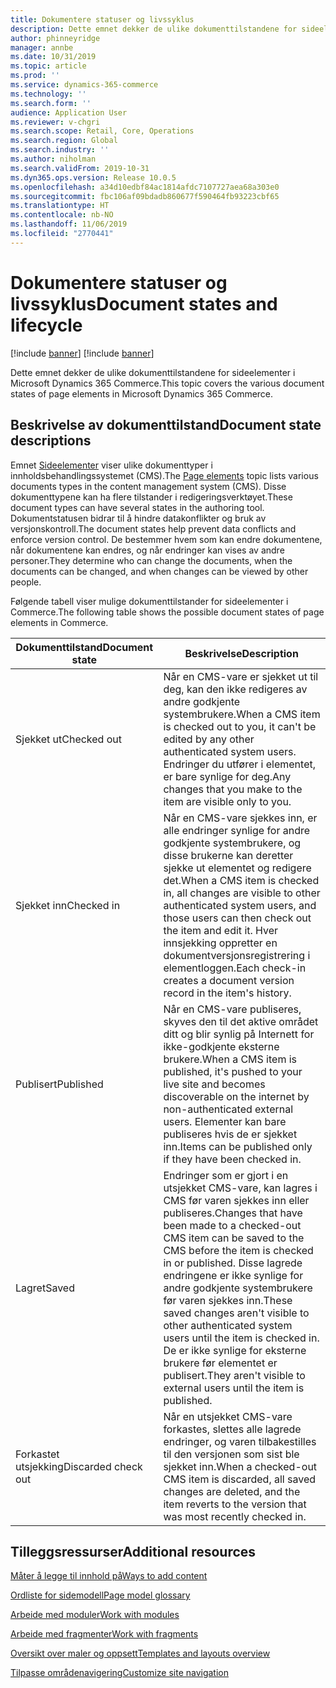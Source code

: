 ```yaml
---
title: Dokumentere statuser og livssyklus
description: Dette emnet dekker de ulike dokumenttilstandene for sideelementer i Microsoft Dynamics 365 Commerce.
author: phinneyridge
manager: annbe
ms.date: 10/31/2019
ms.topic: article
ms.prod: ''
ms.service: dynamics-365-commerce
ms.technology: ''
ms.search.form: ''
audience: Application User
ms.reviewer: v-chgri
ms.search.scope: Retail, Core, Operations
ms.search.region: Global
ms.search.industry: ''
ms.author: niholman
ms.search.validFrom: 2019-10-31
ms.dyn365.ops.version: Release 10.0.5
ms.openlocfilehash: a34d10edbf84ac1814afdc7107727aea68a303e0
ms.sourcegitcommit: fbc106af09bdadb860677f590464fb93223cbf65
ms.translationtype: HT
ms.contentlocale: nb-NO
ms.lasthandoff: 11/06/2019
ms.locfileid: "2770441"
---
```

# <a name="document-states-and-lifecycle"></a><span data-ttu-id="33527-103">Dokumentere statuser og livssyklus</span><span class="sxs-lookup"><span data-stu-id="33527-103">Document states and lifecycle</span></span>

[!include [banner](includes/preview-banner.md)]
[!include [banner](includes/banner.md)]

<span data-ttu-id="33527-104">Dette emnet dekker de ulike dokumenttilstandene for sideelementer i Microsoft Dynamics 365 Commerce.</span><span class="sxs-lookup"><span data-stu-id="33527-104">This topic covers the various document states of page elements in Microsoft Dynamics 365 Commerce.</span></span>

## <a name="document-state-descriptions"></a><span data-ttu-id="33527-105">Beskrivelse av dokumenttilstand</span><span class="sxs-lookup"><span data-stu-id="33527-105">Document state descriptions</span></span>

<span data-ttu-id="33527-106">Emnet [Sideelementer](page-elements-overview.md) viser ulike dokumenttyper i innholdsbehandlingssystemet (CMS).</span><span class="sxs-lookup"><span data-stu-id="33527-106">The [Page elements](page-elements-overview.md) topic lists various documents types in the content management system (CMS).</span></span> <span data-ttu-id="33527-107">Disse dokumenttypene kan ha flere tilstander i redigeringsverktøyet.</span><span class="sxs-lookup"><span data-stu-id="33527-107">These document types can have several states in the authoring tool.</span></span> <span data-ttu-id="33527-108">Dokumentstatusen bidrar til å hindre datakonflikter og bruk av versjonskontroll.</span><span class="sxs-lookup"><span data-stu-id="33527-108">The document states help prevent data conflicts and enforce version control.</span></span> <span data-ttu-id="33527-109">De bestemmer hvem som kan endre dokumentene, når dokumentene kan endres, og når endringer kan vises av andre personer.</span><span class="sxs-lookup"><span data-stu-id="33527-109">They determine who can change the documents, when the documents can be changed, and when changes can be viewed by other people.</span></span>

<span data-ttu-id="33527-110">Følgende tabell viser mulige dokumenttilstander for sideelementer i Commerce.</span><span class="sxs-lookup"><span data-stu-id="33527-110">The following table shows the possible document states of page elements in Commerce.</span></span>

| <span data-ttu-id="33527-111">Dokumenttilstand</span><span class="sxs-lookup"><span data-stu-id="33527-111">Document state</span></span> | <span data-ttu-id="33527-112">Beskrivelse</span><span class="sxs-lookup"><span data-stu-id="33527-112">Description</span></span> |
|---|---|
| <span data-ttu-id="33527-113">Sjekket ut</span><span class="sxs-lookup"><span data-stu-id="33527-113">Checked out</span></span> | <span data-ttu-id="33527-114">Når en CMS-vare er sjekket ut til deg, kan den ikke redigeres av andre godkjente systembrukere.</span><span class="sxs-lookup"><span data-stu-id="33527-114">When a CMS item is checked out to you, it can't be edited by any other authenticated system users.</span></span> <span data-ttu-id="33527-115">Endringer du utfører i elementet, er bare synlige for deg.</span><span class="sxs-lookup"><span data-stu-id="33527-115">Any changes that you make to the item are visible only to you.</span></span> |
| <span data-ttu-id="33527-116">Sjekket inn</span><span class="sxs-lookup"><span data-stu-id="33527-116">Checked in</span></span> | <span data-ttu-id="33527-117">Når en CMS-vare sjekkes inn, er alle endringer synlige for andre godkjente systembrukere, og disse brukerne kan deretter sjekke ut elementet og redigere det.</span><span class="sxs-lookup"><span data-stu-id="33527-117">When a CMS item is checked in, all changes are visible to other authenticated system users, and those users can then check out the item and edit it.</span></span> <span data-ttu-id="33527-118">Hver innsjekking oppretter en dokumentversjonsregistrering i elementloggen.</span><span class="sxs-lookup"><span data-stu-id="33527-118">Each check-in creates a document version record in the item's history.</span></span> |
| <span data-ttu-id="33527-119">Publisert</span><span class="sxs-lookup"><span data-stu-id="33527-119">Published</span></span> | <span data-ttu-id="33527-120">Når en CMS-vare publiseres, skyves den til det aktive området ditt og blir synlig på Internett for ikke-godkjente eksterne brukere.</span><span class="sxs-lookup"><span data-stu-id="33527-120">When a CMS item is published, it's pushed to your live site and becomes discoverable on the internet by non-authenticated external users.</span></span> <span data-ttu-id="33527-121">Elementer kan bare publiseres hvis de er sjekket inn.</span><span class="sxs-lookup"><span data-stu-id="33527-121">Items can be published only if they have been checked in.</span></span> |
| <span data-ttu-id="33527-122">Lagret</span><span class="sxs-lookup"><span data-stu-id="33527-122">Saved</span></span> | <span data-ttu-id="33527-123">Endringer som er gjort i en utsjekket CMS-vare, kan lagres i CMS før varen sjekkes inn eller publiseres.</span><span class="sxs-lookup"><span data-stu-id="33527-123">Changes that have been made to a checked-out CMS item can be saved to the CMS before the item is checked in or published.</span></span> <span data-ttu-id="33527-124">Disse lagrede endringene er ikke synlige for andre godkjente systembrukere før varen sjekkes inn.</span><span class="sxs-lookup"><span data-stu-id="33527-124">These saved changes aren't visible to other authenticated system users until the item is checked in.</span></span> <span data-ttu-id="33527-125">De er ikke synlige for eksterne brukere før elementet er publisert.</span><span class="sxs-lookup"><span data-stu-id="33527-125">They aren't visible to external users until the item is published.</span></span> |
| <span data-ttu-id="33527-126">Forkastet utsjekking</span><span class="sxs-lookup"><span data-stu-id="33527-126">Discarded check out</span></span> | <span data-ttu-id="33527-127">Når en utsjekket CMS-vare forkastes, slettes alle lagrede endringer, og varen tilbakestilles til den versjonen som sist ble sjekket inn.</span><span class="sxs-lookup"><span data-stu-id="33527-127">When a checked-out CMS item is discarded, all saved changes are deleted, and the item reverts to the version that was most recently checked in.</span></span> |

## <a name="additional-resources"></a><span data-ttu-id="33527-128">Tilleggsressurser</span><span class="sxs-lookup"><span data-stu-id="33527-128">Additional resources</span></span>

[<span data-ttu-id="33527-129">Måter å legge til innhold på</span><span class="sxs-lookup"><span data-stu-id="33527-129">Ways to add content</span></span>](add-manage-content.md)

[<span data-ttu-id="33527-130">Ordliste for sidemodell</span><span class="sxs-lookup"><span data-stu-id="33527-130">Page model glossary</span></span>](page-elements-overview.md)

[<span data-ttu-id="33527-131">Arbeide med moduler</span><span class="sxs-lookup"><span data-stu-id="33527-131">Work with modules</span></span>](work-with-modules.md)

[<span data-ttu-id="33527-132">Arbeide med fragmenter</span><span class="sxs-lookup"><span data-stu-id="33527-132">Work with fragments</span></span>](work-with-fragments.md)

[<span data-ttu-id="33527-133">Oversikt over maler og oppsett</span><span class="sxs-lookup"><span data-stu-id="33527-133">Templates and layouts overview</span></span>](templates-layouts-overview.md)

[<span data-ttu-id="33527-134">Tilpasse områdenavigering</span><span class="sxs-lookup"><span data-stu-id="33527-134">Customize site navigation</span></span>](customize-site-navigation.md)
